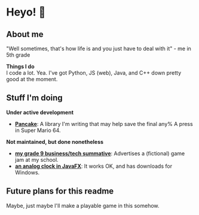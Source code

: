 # Heyo! 👋

<!--
**jgcodes2020/jgcodes2020** is a ✨ _special_ ✨ repository because its `README.md` (this file) appears on your GitHub profile.

Here are some ideas to get you started:

- 🔭 I’m currently working on ...
- 🌱 I’m currently learning ...
- 👯 I’m looking to collaborate on ...
- 🤔 I’m looking for help with ...
- 💬 Ask me about ...
- 📫 How to reach me: ...
- 😄 Pronouns: ...
- ⚡ Fun fact: ...
-->
## About me
"Well sometimes, that's how life is and you just have to deal with it" - me in 5th grade

**Things I do**  
I code a lot. Yea. I've got Python, JS (web), Java, and C++ down pretty good at the moment.
## Stuff I'm doing
**Under active development**
- **[Pancake](https://github.com/jgcodes2020/pancake)**: A library I'm writing that may help save the final any% A press in Super Mario 64.

**Not maintained, but done nonetheless**
- **[my grade 9 business/tech summative](https://github.com/jgcodes2020/hackathon-uhs)**: Advertises a (fictional) game jam at my school.
- **[an analog clock in JavaFX](https://github.com/jgcodes2020/JFX-Analog-Clock)**: It works OK, and has downloads for Windows.

## Future plans for this readme
Maybe, just maybe I'll make a playable game in this somehow.
